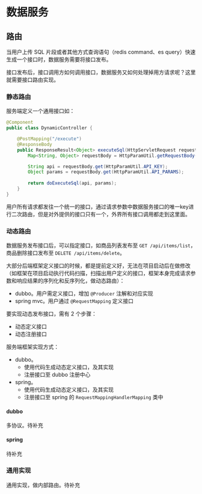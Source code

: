 # 数据服务

## 路由

当用户上传 SQL 片段或者其他方式查询语句（redis command、es query）快速生成一个接口时，数据服务需要将接口发布。

接口发布后，接口调用方如何调用接口，数据服务又如何处理掉用方请求呢？这里就需要接口路由实现。

### 静态路由

服务端定义一个通用接口如：

```java
@Component
public class DynamicController {

    @PostMapping("/execute")
    @ResponseBody
    public ResponseResult<Object> executeSql(HttpServletRequest request) {
        Map<String, Object> requestBody = HttpParamUtil.getRequestBody(request);

        String api = requestBody.get(HttpParamUtil.API_KEY);
        Object params = requestBody.get(HttpParamUtil.API_PARAMS);
        
        return doExecuteSql(api, params);
    }
}
```

用户所有请求都发往一个统一的接口，通过请求参数中数据服务接口的唯一key进行二次路由，但是对外提供的接口只有一个，外界所有接口调用都走到这里面。

### 动态路由

数据服务发布接口后，可以指定接口，如商品列表发布至 `GET /api/items/list`，商品删除接口发布至 `DELETE /api/items/delete`。

大部分后端框架定义接口的时候，都是提前定义好，无法在项目启动后在做修改（如框架在项目启动执行代码扫描，扫描出用户定义的接口，框架本身完成请求参数和响应结果的序列化和反序列化，做动态路由）：

* dubbo。用户需定义接口，增加 `@Producer` 注解和对应实现
* spring mvc。用户通过 `@RequestMapping` 定义接口

要实现动态发布接口，需有 2 个步骤：

* 动态定义接口
* 动态注册接口

服务端框架实现方式：

* dubbo。
  * 使用代码生成动态定义接口，及其实现
  * 注册接口至 dubbo 注册中心
* spring。
  * 使用代码生成动态定义接口，及其实现
  * 注册接口至 spring 的 `RequestMappingHandlerMapping` 类中

#### dubbo

多协议。待补充

#### spring

待补充

### 通用实现

通用实现，做内部路由。待补充